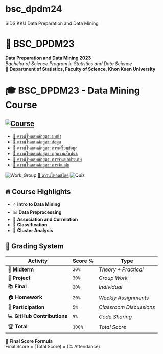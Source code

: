 # bsc_dpdm24
SIDS KKU Data Preparation and Data Mining

# 📌 BSC_DPDM23  
**Data Preparation and Data Mining 2023**  
*Bachelor of Science Program in Statistics and Data Science*  
📍 **Department of Statistics, Faculty of Science, Khon Kaen University**


# 🎓 BSC_DPDM23 - Data Mining Course  
## [![Course](https://img.shields.io/badge/Course-Data%20Mining-blue)]()

- [📄 ดาวน์โหลดหลักสูตร: บทนำ](https://github.com/Pornwalaifoxall/bsc_dpdm24/blob/main/01Intro.pdf)
- [📄 ดาวน์โหลดหลักสูตร: ข้อมูล](https://github.com/Pornwalaifoxall/bsc_dpdm24/blob/main/02Data.pdf)
- [📄 ดาวน์โหลดหลักสูตร: การเตรียมข้อมูล](https://github.com/Pornwalaifoxall/bsc_dpdm24/blob/main/03Preprocessing.pdf)
- [📄 ดาวน์โหลดหลักสูตร: กฎความสัมพันธ์](https://github.com/Pornwalaifoxall/bsc_dpdm24/blob/main/06FPBasic.pdf)
- [📄 ดาวน์โหลดหลักสูตร: การจำแนกประเภท](https://github.com/Pornwalaifoxall/bsc_dpdm24/blob/main/08ClassBasic.pdf)
- [📄 ดาวน์โหลดหลักสูตร: การจัดกลุ่ม](https://github.com/Pornwalaifoxall/bsc_dpdm24/blob/main/10ClusBasic.pdf)

![Work_Group](https://img.shields.io/badge/Slide-Ongoing-green)
[📂 ดาวน์โหลดสไลด์](HW3.pdf)
![Quiz](https://img.shields.io/badge/Project-Python-orange)


## 🔥 Course Highlights
- ⭐ **Intro to Data Mining**   
- 📊 **Data Preprocessing**
- 🔗 **Association and Correlation**
- 📂 **Classification**
- 🤖 **Cluster Analysis**


## 📌 **Grading System**
| Activity        | Score %  | Type  |
|----------------|---------|------|
| 📝 **Midterm** | `20%` | *Theory + Practical* |
| 🎯 **Project** | `30%` | *Group Work* |
| 📚 **Final** | `20%` | *Individual* |
| 🏠 **Homework** | `20%` | *Weekly Assignments* |
| 📢 **Participation** | `5%` | *Classroom Discussions* |
| 💻 **GitHub Contributions** | `5%` | *Code Sharing* |
| 🏆 **Total** | `100%` | *Total Score* |
🚀 **Final Score Formula**  
Final Score = (Total Score) × (% Attendance)

